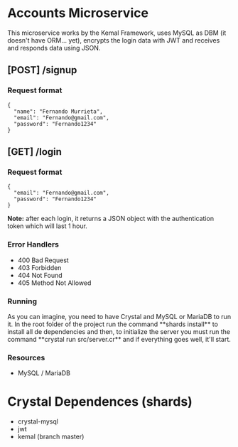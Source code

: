# Accounts Microservice

  This microservice works by the Kemal Framework, uses MySQL as DBM (it doesn't have ORM... yet), encrypts the login data with JWT and receives and responds data       using JSON.
  
  <h2> [POST]   /signup </h3>
  <h3> Request format </h1>
  
  ```
  {
    "name": "Fernando Murrieta",
    "email": "Fernando@gmail.com",
    "password": "Fernando1234"
  }
```
  
  
  
  
  <h2> [GET]   /login </h3>
  <h3> Request format </h1>
  
  ```
  {
    "email": "Fernando@gmail.com",
    "password": "Fernando1234"
  }
```
  **Note:** after each login, it returns a JSON object with the authentication token which will last 1 hour.

  <h3> Error Handlers </h3>
 
  -  400 Bad Request
  -  403 Forbidden
  -  404 Not Found
  -  405 Method Not Allowed
  
  
 <h3> Running </h3>
  As you can imagine, you need to have Crystal and MySQL or MariaDB to run it. In the root folder of the project run the command **shards install** to install all   de dependencies and then, to initialize the server you must run the command **crystal run src/server.cr** and if everything goes well, it'll start.
  
 <h3> Resources </h3>

  - MySQL / MariaDB

# Crystal Dependences (shards)

 - crystal-mysql
 - jwt
 - kemal (branch master)


